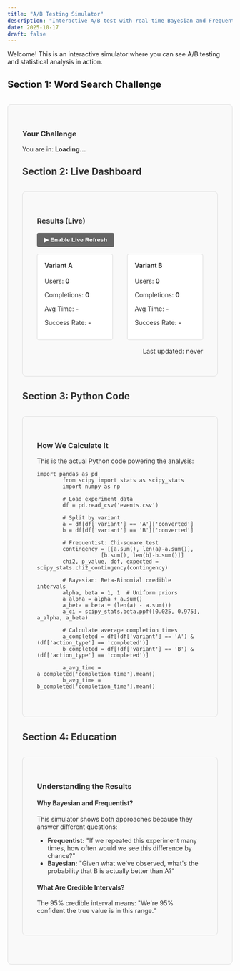 ```yaml
---
title: "A/B Testing Simulator"
description: "Interactive A/B test with real-time Bayesian and Frequentist statistics"
date: 2025-10-17
draft: false
---
```


Welcome! This is an interactive simulator where you can see A/B testing and statistical analysis in action.

## Section 1: Word Search Challenge

<div id="puzzle-section" class="simulator-section">
  <h3>Your Challenge</h3>
  <p>You are in: <strong id="user-variant">Loading...</strong></p>
  <p id="difficulty-display"></p>
  
  <div id="puzzle-container" style="display: none;">
    <div id="letter-grid" class="letter-grid"></div>
    <div style="margin: 1.5rem 0;">
      <p><strong>Words to find: <span id="target-word-count">0</span></strong></p>
      <p id="timer" style="font-size: 2rem; font-weight: bold; color: #0066cc; font-family: monospace;">00:00:00</p>
      <button id="start-button" class="puzzle-button">▶ Start Challenge</button>
      <button id="reset-button" class="puzzle-button" style="display: none;">↻ Reset</button>
    </div>
    <div style="margin: 1rem 0;">
      <input type="text" id="word-input" placeholder="Type a 4-letter word and press Enter" style="display: none; padding: 8px; width: 100%; font-size: 1rem; border: 1px solid #ddd; border-radius: 4px;">
      <div id="guessed-words" style="margin-top: 1rem; min-height: 2rem;">
        <p style="font-size: 0.9rem; color: #666;">Found words: <span id="found-words-list" style="font-weight: bold;"></span></p>
      </div>
      <div id="completion-message" style="display: none; margin-top: 1.5rem; padding: 1.25rem; background: linear-gradient(135deg, #e8f5e9 0%, #c8e6c9 100%); border-radius: 8px; border-left: 4px solid #27ae60;">
      <div style="text-align: center; line-height: 1.4;">
        <h4 style="color: #27ae60; margin: 0 0 0.5rem 0; font-size: 1.1rem;">🎉 Challenge Complete!</h4>
        <p style="margin: 0.25rem 0; font-size: 0.95rem; color: #333;">
          <strong style="color: #0066cc; font-family: monospace; font-size: 1.1rem;" id="completion-time-display">--:--:--</strong>
          <span style="margin: 0 0.5rem; color: #999;">|</span>
          <span style="color: #666;"><strong id="completion-guesses">0</strong> guesses</span>
        </p>
        <p id="comparison-text" style="margin: 0.25rem 0; font-size: 0.9rem; color: #27ae60; font-weight: 600;">Loading comparison...</p>
        <div style="margin-top: 0.75rem; display: flex; gap: 0.5rem; justify-content: center; flex-wrap: wrap;">
          <button id="try-again-button" class="compact-button" style="padding: 6px 14px; font-size: 0.85rem; background-color: #27ae60; color: white; border: none; border-radius: 4px; cursor: pointer; font-weight: 600;">🔄 Try Again</button>
          <a href="#dashboard-section" style="padding: 6px 14px; font-size: 0.85rem; background-color: #3498db; color: white; text-decoration: none; border-radius: 4px; font-weight: 600; display: inline-block;">📊 View Stats</a>
        </div>
      </div>
    </div>
  </div>
</div>



## Section 2: Live Dashboard

<div id="dashboard-section" class="simulator-section">
  <h3>Results (Live)</h3>
  
  <div style="margin-bottom: 1rem;">
    <button id="polling-toggle" style="padding: 8px 16px; background-color: #666; color: white; border: none; border-radius: 4px; cursor: pointer; font-weight: bold;">
      ▶ Enable Live Refresh
    </button>
  </div>
  
  <div class="dashboard">
    <div class="variant-stats">
      <h4>Variant A</h4>
      <p>Users: <strong id="variant-a-users">0</strong></p>
      <p>Completions: <strong id="variant-a-completions">0</strong></p>
      <p>Avg Time: <strong id="variant-a-avg-time">-</strong></p>
      <p>Success Rate: <strong id="variant-a-success-rate">-</strong></p>
    </div>
    <div class="variant-stats">
      <h4>Variant B</h4>
      <p>Users: <strong id="variant-b-users">0</strong></p>
      <p>Completions: <strong id="variant-b-completions">0</strong></p>
      <p>Avg Time: <strong id="variant-b-avg-time">-</strong></p>
      <p>Success Rate: <strong id="variant-b-success-rate">-</strong></p>
    </div>
  </div>
  
  <p class="last-updated">Last updated: <span id="last-updated">never</span></p>
</div>

## Section 3: Python Code

<div id="code-section" class="simulator-section">
  <h3>How We Calculate It</h3>
  <p>This is the actual Python code powering the analysis:</p>
  
  <pre><code class="language-python">import pandas as pd
        from scipy import stats as scipy_stats
        import numpy as np

        # Load experiment data
        df = pd.read_csv('events.csv')

        # Split by variant
        a = df[df['variant'] == 'A']['converted']
        b = df[df['variant'] == 'B']['converted']

        # Frequentist: Chi-square test
        contingency = [[a.sum(), len(a)-a.sum()],
                    [b.sum(), len(b)-b.sum()]]
        chi2, p_value, dof, expected = scipy_stats.chi2_contingency(contingency)

        # Bayesian: Beta-Binomial credible intervals
        alpha, beta = 1, 1  # Uniform priors
        a_alpha = alpha + a.sum()
        a_beta = beta + (len(a) - a.sum())
        a_ci = scipy_stats.beta.ppf([0.025, 0.975], a_alpha, a_beta)

        # Calculate average completion times
        a_completed = df[(df['variant'] == 'A') & (df['action_type'] == 'completed')]
        b_completed = df[(df['variant'] == 'B') & (df['action_type'] == 'completed')]

        a_avg_time = a_completed['completion_time'].mean()
        b_avg_time = b_completed['completion_time'].mean()
  </code></pre>
</div>

## Section 4: Education

<div id="education-section" class="simulator-section">
  <h3>Understanding the Results</h3>
  
  <h4>Why Bayesian and Frequentist?</h4>
  <p>This simulator shows both approaches because they answer different questions:</p>
  <ul>
    <li><strong>Frequentist:</strong> "If we repeated this experiment many times, how often would we see this difference by chance?"</li>
    <li><strong>Bayesian:</strong> "Given what we've observed, what's the probability that B is actually better than A?"</li>
  </ul>
  
  <h4>What Are Credible Intervals?</h4>
  <p>The 95% credible interval means: "We're 95% confident the true value is in this range."</p>
</div>

<script>
const EXPERIMENT_ID = '83cac599-f4bb-4d68-8b12-04458801a22b';
let pollingInterval = null;
let isPolling = false;

// Puzzle configuration
const PUZZLE_CONFIG = {
  A: {
    letters: ['M', 'A', 'T', 'H', 'E', 'M', 'A', 'T', 'I', 'C', 'S', 'L', 'O', 'W'],
    targetWords: ['MATH', 'THEM', 'MACE'],
    difficulty: 3,
    targetCount: 3
  },
  B: {
    letters: ['C', 'O', 'M', 'P', 'U', 'T', 'E', 'R', 'S', 'C', 'I', 'E', 'N', 'C', 'E', 'D', 'A', 'T', 'A'],
    targetWords: ['COMP', 'PURE', 'ENCE', 'DATA'],
    difficulty: 5,
    targetCount: 4
  }
};

let puzzleState = {
  variant: null,
  startTime: null,
  isRunning: false,
  guessedWords: [],
  foundWords: [],
  timerInterval: null,
  completionTime: null
};

// Initialize on page load
document.addEventListener('DOMContentLoaded', function() {
  initializeVariant();
  displayVariant();
  setupPuzzle();
  setupPollingToggle();
});

function initializeVariant() {
  if (!localStorage.getItem('simulator_variant')) {
    const variant = Math.random() < 0.5 ? 'A' : 'B';
    localStorage.setItem('simulator_variant', variant);
    
    const userId = 'user_' + Math.random().toString(36).substr(2, 9);
    localStorage.setItem('simulator_user_id', userId);
  }
}

function displayVariant() {
  const variant = localStorage.getItem('simulator_variant');
  puzzleState.variant = variant;
  
  document.getElementById('user-variant').textContent = 'Variant ' + variant;
  
  const difficulty = PUZZLE_CONFIG[variant].difficulty;
  document.getElementById('difficulty-display').textContent = `Difficulty: ${difficulty}/10`;
  document.getElementById('target-word-count').textContent = PUZZLE_CONFIG[variant].targetCount;
}

function setupPuzzle() {
  const variant = puzzleState.variant;
  const config = PUZZLE_CONFIG[variant];
  
  // Display letter grid
  const grid = document.getElementById('letter-grid');
  grid.innerHTML = '';
  
  // Create grid
  const gridHTML = config.letters.map((letter, idx) => {
    return `<div class="letter">${letter}</div>`;
  }).join('');
  
  grid.innerHTML = gridHTML;
  
  // Setup event listeners
  document.getElementById('start-button').addEventListener('click', startChallenge);
  document.getElementById('reset-button').addEventListener('click', resetPuzzle);
  document.getElementById('word-input').addEventListener('keypress', handleWordInput);
  document.getElementById('try-again-button').addEventListener('click', resetPuzzle);
  
  document.getElementById('puzzle-container').style.display = 'block';
}


function startChallenge() {
  puzzleState.startTime = Date.now();
  puzzleState.isRunning = true;
  puzzleState.guessedWords = [];
  puzzleState.foundWords = [];
  
  document.getElementById('start-button').style.display = 'none';
  document.getElementById('reset-button').style.display = 'inline-block';
  document.getElementById('word-input').style.display = 'block';
  document.getElementById('word-input').focus();
  
  // Start timer
  puzzleState.timerInterval = setInterval(updateTimer, 100);
}

function updateTimer() {
  const elapsed = Date.now() - puzzleState.startTime;
  const minutes = Math.floor(elapsed / 60000);
  const seconds = Math.floor((elapsed % 60000) / 1000);
  const milliseconds = Math.floor((elapsed % 1000) / 10);
  
  const display = 
    String(minutes).padStart(2, '0') + ':' +
    String(seconds).padStart(2, '0') + ':' +
    String(milliseconds).padStart(2, '0');
  
  document.getElementById('timer').textContent = display;
}

function handleWordInput(event) {
  if (event.key !== 'Enter') return;
  
  const word = event.target.value.toUpperCase().trim();
  event.target.value = '';
  
  if (!word) return;
  
  const variant = puzzleState.variant;
  const config = PUZZLE_CONFIG[variant];
  
  // Track guessed word
  puzzleState.guessedWords.push(word);
  
  // Check if word is in target list and not already found
  if (config.targetWords.includes(word) && !puzzleState.foundWords.includes(word)) {
    puzzleState.foundWords.push(word);
    updateFoundWordsList();
    
    // Check if all words found
    if (puzzleState.foundWords.length === config.targetCount) {
      completeChallenge();
    }
  }
}

function updateFoundWordsList() {
  const list = puzzleState.foundWords.join(', ');
  document.getElementById('found-words-list').textContent = list || '(none yet)';
}

async function completeChallenge() {
  puzzleState.isRunning = false;
  clearInterval(puzzleState.timerInterval);
  
  puzzleState.completionTime = Date.now() - puzzleState.startTime;
  
  document.getElementById('word-input').style.display = 'none';
  document.getElementById('reset-button').style.display = 'none';
  
  // Format time for display
  const minutes = Math.floor(puzzleState.completionTime / 60000);
  const seconds = Math.floor((puzzleState.completionTime % 60000) / 1000);
  const milliseconds = Math.floor((puzzleState.completionTime % 1000) / 10);
  
  const timeDisplay = 
    String(minutes).padStart(2, '0') + ':' +
    String(seconds).padStart(2, '0') + ':' +
    String(milliseconds).padStart(2, '0');
  
  // Update completion message
  document.getElementById('completion-time-display').textContent = timeDisplay;
  document.getElementById('completion-guesses').textContent = puzzleState.guessedWords.length;
  
  // Show completion message
  document.getElementById('completion-message').style.display = 'block';
  
  // Track completion first
  await trackCompletion();
  
  // Then fetch variant comparison
  await fetchVariantComparison();
}

function resetPuzzle() {
  puzzleState.isRunning = false;
  clearInterval(puzzleState.timerInterval);
  puzzleState.startTime = null;
  puzzleState.guessedWords = [];
  puzzleState.foundWords = [];
  puzzleState.completionTime = null;
  
  document.getElementById('timer').textContent = '00:00:00';
  document.getElementById('start-button').style.display = 'inline-block';
  document.getElementById('reset-button').style.display = 'none';
  document.getElementById('word-input').style.display = 'none';
  document.getElementById('word-input').value = '';
  document.getElementById('found-words-list').textContent = '(none yet)';
  document.getElementById('completion-message').style.display = 'none';
}

async function trackCompletion() {
  try {
    const variant = puzzleState.variant;
    const userId = localStorage.getItem('simulator_user_id');
    
    const completionTimeSeconds = (puzzleState.completionTime / 1000).toFixed(3);
    
    const apiUrl = window.location.hostname === 'localhost' 
      ? 'http://localhost:8000/api/track'
      : 'https://soma-blog-hugo.vercel.app/api/track';
    
    const response = await fetch(apiUrl, {
      method: 'POST',
      headers: {
        'Content-Type': 'application/json',
      },
      body: JSON.stringify({
        experiment_id: EXPERIMENT_ID,
        user_id: userId,
        variant: variant,
        converted: true,
        action_type: 'completed',
        completion_time: parseFloat(completionTimeSeconds),
        success: true,
        correct_words_count: puzzleState.foundWords.length,
        total_guesses_count: puzzleState.guessedWords.length,
        metadata: {
          found_words: puzzleState.foundWords,
          puzzle_type: 'word_search'
        }
      })
    });
    
    if (!response.ok) {
      console.error('Error tracking completion:', response.status);
    }
  } catch (error) {
    console.error('Error tracking completion:', error);
  }
}

async function fetchVariantComparison() {
  try {
    const apiUrl = window.location.hostname === 'localhost' 
      ? 'http://localhost:8000/api/stats?experiment_id=' + EXPERIMENT_ID
      : 'https://soma-blog-hugo.vercel.app/api/stats?experiment_id=' + EXPERIMENT_ID;
    
    const response = await fetch(apiUrl);
    
    if (!response.ok) {
      document.getElementById('comparison-text').textContent = 
        'Comparison data unavailable. Try again!';
      return;
    }
    
    const data = await response.json();
    
    if (data.status !== 'success') {
      document.getElementById('comparison-text').textContent = 
        'Not enough data yet for comparison.';
      return;
    }
    
    const userVariant = puzzleState.variant;
    const userTime = puzzleState.completionTime / 1000; // convert to seconds
    
    let avgTime, otherVariantAvg, variantName;
    
    if (userVariant === 'A') {
      avgTime = data.variant_a.avg_completion_time;
      otherVariantAvg = data.variant_b.avg_completion_time;
      variantName = 'A';
    } else {
      avgTime = data.variant_b.avg_completion_time;
      otherVariantAvg = data.variant_a.avg_completion_time;
      variantName = 'B';
    }
    
    let comparisonHTML = '';
    
    if (avgTime) {
      const diff = userTime - avgTime;
      const diffAbs = Math.abs(diff);
      const otherName = userVariant === 'A' ? 'B' : 'A';
      
      if (diff < 0) {
        comparisonHTML += `⚡ ${diffAbs.toFixed(1)}s faster than ${variantName}`;
      } else if (diff > 0) {
        comparisonHTML += `${diffAbs.toFixed(1)}s slower than ${variantName}`;
      } else {
        comparisonHTML += `Matched ${variantName} average!`;
      }
      
      if (otherVariantAvg) {
        comparisonHTML += ` <span style="margin: 0 0.5rem; color: #999;">|</span> ${otherName} avg: ${otherVariantAvg.toFixed(1)}s`;
      }
    }
    
    if (comparisonHTML) {
      document.getElementById('comparison-text').innerHTML = comparisonHTML;
    } else {
      document.getElementById('comparison-text').textContent = 
        'Great job completing the challenge!';
    }
    
  } catch (error) {
    console.error('Error fetching comparison:', error);
    document.getElementById('comparison-text').textContent = 
      'Comparison unavailable. Nice work!';
  }
}

function setupPollingToggle() {
  const toggleBtn = document.getElementById('polling-toggle');
  if (toggleBtn) {
    toggleBtn.addEventListener('click', togglePolling);
  }
}

function togglePolling() {
  const toggleBtn = document.getElementById('polling-toggle');
  
  if (isPolling) {
    clearInterval(pollingInterval);
    isPolling = false;
    toggleBtn.textContent = '▶ Enable Live Refresh';
    toggleBtn.style.backgroundColor = '#666';
  } else {
    isPolling = true;
    toggleBtn.textContent = '⏸ Disable Live Refresh';
    toggleBtn.style.backgroundColor = '#27ae60';
    
    updateDashboard();
    pollingInterval = setInterval(updateDashboard, 10000);
  }
}

async function updateDashboard() {
  try {
    const apiUrl = window.location.hostname === 'localhost' 
      ? 'http://localhost:8000/api/stats?experiment_id=' + EXPERIMENT_ID
      : 'https://soma-blog-hugo.vercel.app/api/stats?experiment_id=' + EXPERIMENT_ID;
    
    const response = await fetch(apiUrl);
    
    if (!response.ok) {
      console.error('Error fetching stats:', response.status);
      return;
    }
    
    const data = await response.json();
    
    if (data.status === 'success') {
      // Update variant A
      document.getElementById('variant-a-users').textContent = data.variant_a.n_users;
      document.getElementById('variant-a-completions').textContent = data.variant_a.conversions;
      document.getElementById('variant-a-avg-time').textContent = 
        data.variant_a.avg_completion_time ? data.variant_a.avg_completion_time.toFixed(1) + 's' : '-';
      document.getElementById('variant-a-success-rate').textContent = 
        (data.variant_a.conversion_rate * 100).toFixed(1) + '%';
      
      // Update variant B
      document.getElementById('variant-b-users').textContent = data.variant_b.n_users;
      document.getElementById('variant-b-completions').textContent = data.variant_b.conversions;
      document.getElementById('variant-b-avg-time').textContent = 
        data.variant_b.avg_completion_time ? data.variant_b.avg_completion_time.toFixed(1) + 's' : '-';
      document.getElementById('variant-b-success-rate').textContent = 
        (data.variant_b.conversion_rate * 100).toFixed(1) + '%';
      
      const now = new Date();
      document.getElementById('last-updated').textContent = now.toLocaleTimeString();
    }
  } catch (error) {
    console.error('Error updating dashboard:', error);
  }
}
</script>

<style>
.simulator-section {
  border: 1px solid #e0e0e0;
  padding: 2rem;
  margin: 2rem 0;
  border-radius: 8px;
  background-color: #f9f9f9;
  color: #333;
}

.simulator-section h3,
.simulator-section h4 {
  color: #333;
}

.simulator-section p,
.simulator-section ul,
.simulator-section li {
  color: #333;
}

.letter-grid {
  display: grid;
  grid-template-columns: repeat(5, 1fr);
  gap: 1rem;
  margin: 1.5rem 0;
}

.letter {
  background-color: #0066cc;
  color: white;
  padding: 1rem;
  border-radius: 8px;
  text-align: center;
  font-size: 1.5rem;
  font-weight: bold;
  box-shadow: 0 2px 4px rgba(0,0,0,0.1);
}

.puzzle-button {
  padding: 10px 20px;
  margin-right: 0.5rem;
  font-size: 1rem;
  border: none;
  border-radius: 4px;
  cursor: pointer;
  font-weight: bold;
  background-color: #0066cc;
  color: white;
}

.puzzle-button:hover {
  opacity: 0.9;
}

/* Modal styles */
.modal {
  display: none;
  position: fixed;
  z-index: 1000;
  left: 0;
  top: 0;
  width: 100%;
  height: 100%;
  background-color: rgba(0,0,0,0.6);
  align-items: center;
  justify-content: center;
  animation: fadeIn 0.3s ease;
}

@keyframes fadeIn {
  from { opacity: 0; }
  to { opacity: 1; }
}

.modal-content {
  background-color: white;
  padding: 2.5rem;
  border-radius: 12px;
  max-width: 500px;
  width: 90%;
  box-shadow: 0 10px 40px rgba(0,0,0,0.3);
  text-align: center;
  animation: slideUp 0.4s ease;
}

@keyframes slideUp {
  from {
    transform: translateY(50px);
    opacity: 0;
  }
  to {
    transform: translateY(0);
    opacity: 1;
  }
}

.celebration-icon {
  font-size: 4rem;
  animation: bounce 0.6s ease;
}

@keyframes bounce {
  0%, 100% { transform: translateY(0); }
  50% { transform: translateY(-20px); }
}

.completion-stats {
  display: grid;
  grid-template-columns: 1fr 1fr;
  gap: 1.5rem;
  margin: 2rem 0;
}

.stat-item {
  padding: 1rem;
  background-color: #f0f0f0;
  border-radius: 8px;
}

.stat-label {
  font-size: 0.9rem;
  color: #666;
  margin-bottom: 0.5rem;
}

.stat-value {
  font-size: 1.8rem;
  font-weight: bold;
  color: #0066cc;
  font-family: monospace;
}

.variant-comparison {
  margin: 1.5rem 0;
  padding: 1.5rem;
  background-color: #e8f5e9;
  border-radius: 8px;
  border-left: 4px solid #27ae60;
}

.modal-buttons {
  display: flex;
  gap: 1rem;
  justify-content: center;
  margin-top: 2rem;
}

.modal-button {
  padding: 12px 24px;
  font-size: 1rem;
  border: none;
  border-radius: 6px;
  cursor: pointer;
  font-weight: bold;
  transition: transform 0.2s;
}

.modal-button:hover {
  transform: scale(1.05);
}

.modal-button.primary {
  background-color: #27ae60;
  color: white;
}

.modal-button.secondary {
  background-color: #3498db;
  color: white;
}

.dashboard {
  display: grid;
  grid-template-columns: 1fr 1fr;
  gap: 2rem;
  margin: 1rem 0;
}

.variant-stats {
  border: 1px solid #ddd;
  padding: 1rem;
  border-radius: 4px;
  background-color: #fff;
  color: #333;
}

.variant-stats h4 {
  margin-top: 0;
  color: #333;
}

.last-updated {
  font-size: 0.9rem;
  color: #999;
  text-align: right;
}

@media (max-width: 768px) {
  .letter-grid {
    grid-template-columns: repeat(4, 1fr);
  }
  
  .dashboard {
    grid-template-columns: 1fr;
  }
  
  .completion-stats {
    grid-template-columns: 1fr;
  }
  
  .modal-content {
    padding: 2rem 1.5rem;
  }
  
  .modal-buttons {
    flex-direction: column;
  }
}
</style>
